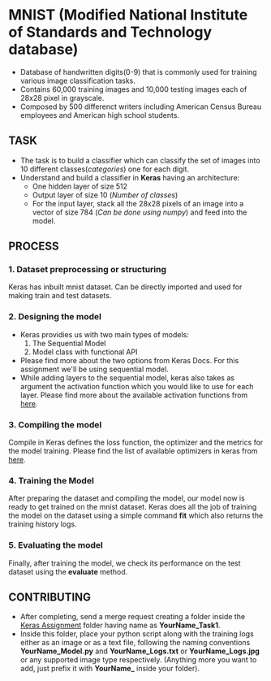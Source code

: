 # MNIST (Modified National Institute of Standards and Technology database)
- Database of handwritten digits(0-9) that is commonly used for training various image classification tasks.
- Contains 60,000 training images and 10,000 testing images each of 28x28 pixel in grayscale.
- Composed by 500 differenct writers including American Census Bureau employees and American high school students.

## TASK
- The task is to build a classifier which can classify the set of images into 10 different classes(*categories*) one for each digit.
- Understand and build a classifier in **Keras** having an architecture:
  - One hidden layer of size 512
  - Output layer of size 10 (*Number of classes*)
  - For the input layer, stack all the 28x28 pixels of an image into a vector of size 784 (*Can be done using numpy*) and feed into the model.

## PROCESS
### 1. Dataset preprocessing or structuring
Keras has inbuilt mnist dataset. Can be directly imported and used for making train and test datasets.
### 2. Designing the model
  - Keras providies us with two main types of models:
    1. The Sequential Model
    2. Model class with functional API
  - Please find more about the two options from Keras Docs. For this assignment we'll be using sequential model.
  - While adding layers to the sequential model, keras also takes as argument the activation function which you would like to use for each layer. Please find more about the available activation functions from [here](https://keras.io/activations/).  
### 3. Compiling the model
Compile in Keras defines the loss function, the optimizer and the metrics for the model training.
Please find the list of available optimizers in keras from [here](https://keras.io/optimizers/).
### 4. Training the Model
After preparing the dataset and compiling the model, our model now is ready to get trained on the mnist dataset. Keras does all the job of training the model on the dataset using a simple command **fit** which also returns the training history logs.
### 5. Evaluating the model
 Finally, after training the model, we check its performance on the test dataset using the **evaluate** method.
 
 ## CONTRIBUTING
 
 - After completing, send a merge request creating a folder inside the [Keras Assignment](https://github.com/oss2019/text-summarization/tree/master/Framework/Keras/Keras%20Assingment) folder having name as **YourName_Task1**.
 - Inside this folder, place your python script along with the training logs either as an image or as a text file, following the naming conventions **YourName_Model.py** and **YourName_Logs.txt** or **YourName_Logs.jpg** or any supported image type respectively. (Anything more you want to add, just prefix it with **YourName_** inside your folder).
